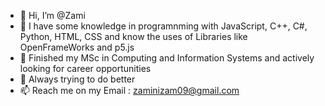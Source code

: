 - 👋 Hi, I’m @Zami
- 👀 I have some knowledge in programnming with JavaScript, C++, C#, Python, HTML, CSS and know the uses of Libraries like OpenFrameWorks and p5.js
- 🌱 Finished my MSc in Computing and Information Systems and actively looking for career opportunities
- 💞️ Always trying to do better
- 📫 Reach me on my Email : zaminizam09@gmail.com


